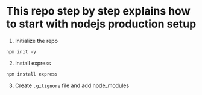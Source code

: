 # This repo step by step explains how to start with nodejs production setup

1. Initialize the repo

`npm init -y`

2. Install express

`npm install express`

3. Create `.gitignore` file and add node_modules
